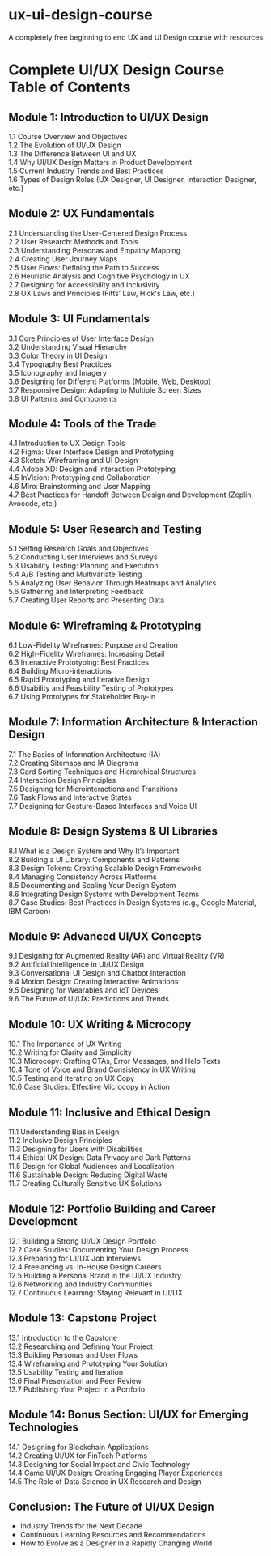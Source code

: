 # ux-ui-design-course
A completely free beginning to end UX and UI Design course with resources

# Complete UI/UX Design Course Table of Contents

## Module 1: Introduction to UI/UX Design
1.1 Course Overview and Objectives  
1.2 The Evolution of UI/UX Design  
1.3 The Difference Between UI and UX  
1.4 Why UI/UX Design Matters in Product Development  
1.5 Current Industry Trends and Best Practices  
1.6 Types of Design Roles (UX Designer, UI Designer, Interaction Designer, etc.)

## Module 2: UX Fundamentals
2.1 Understanding the User-Centered Design Process  
2.2 User Research: Methods and Tools  
2.3 Understanding Personas and Empathy Mapping  
2.4 Creating User Journey Maps  
2.5 User Flows: Defining the Path to Success  
2.6 Heuristic Analysis and Cognitive Psychology in UX  
2.7 Designing for Accessibility and Inclusivity  
2.8 UX Laws and Principles (Fitts’ Law, Hick's Law, etc.)

## Module 3: UI Fundamentals
3.1 Core Principles of User Interface Design  
3.2 Understanding Visual Hierarchy  
3.3 Color Theory in UI Design  
3.4 Typography Best Practices  
3.5 Iconography and Imagery  
3.6 Designing for Different Platforms (Mobile, Web, Desktop)  
3.7 Responsive Design: Adapting to Multiple Screen Sizes  
3.8 UI Patterns and Components

## Module 4: Tools of the Trade
4.1 Introduction to UX Design Tools  
4.2 Figma: User Interface Design and Prototyping  
4.3 Sketch: Wireframing and UI Design  
4.4 Adobe XD: Design and Interaction Prototyping  
4.5 InVision: Prototyping and Collaboration  
4.6 Miro: Brainstorming and User Mapping  
4.7 Best Practices for Handoff Between Design and Development (Zeplin, Avocode, etc.)

## Module 5: User Research and Testing
5.1 Setting Research Goals and Objectives  
5.2 Conducting User Interviews and Surveys  
5.3 Usability Testing: Planning and Execution  
5.4 A/B Testing and Multivariate Testing  
5.5 Analyzing User Behavior Through Heatmaps and Analytics  
5.6 Gathering and Interpreting Feedback  
5.7 Creating User Reports and Presenting Data

## Module 6: Wireframing & Prototyping
6.1 Low-Fidelity Wireframes: Purpose and Creation  
6.2 High-Fidelity Wireframes: Increasing Detail  
6.3 Interactive Prototyping: Best Practices  
6.4 Building Micro-interactions  
6.5 Rapid Prototyping and Iterative Design  
6.6 Usability and Feasibility Testing of Prototypes  
6.7 Using Prototypes for Stakeholder Buy-In

## Module 7: Information Architecture & Interaction Design
7.1 The Basics of Information Architecture (IA)  
7.2 Creating Sitemaps and IA Diagrams  
7.3 Card Sorting Techniques and Hierarchical Structures  
7.4 Interaction Design Principles  
7.5 Designing for Microinteractions and Transitions  
7.6 Task Flows and Interactive States  
7.7 Designing for Gesture-Based Interfaces and Voice UI

## Module 8: Design Systems & UI Libraries
8.1 What is a Design System and Why It’s Important  
8.2 Building a UI Library: Components and Patterns  
8.3 Design Tokens: Creating Scalable Design Frameworks  
8.4 Managing Consistency Across Platforms  
8.5 Documenting and Scaling Your Design System  
8.6 Integrating Design Systems with Development Teams  
8.7 Case Studies: Best Practices in Design Systems (e.g., Google Material, IBM Carbon)

## Module 9: Advanced UI/UX Concepts
9.1 Designing for Augmented Reality (AR) and Virtual Reality (VR)  
9.2 Artificial Intelligence in UI/UX Design  
9.3 Conversational UI Design and Chatbot Interaction  
9.4 Motion Design: Creating Interactive Animations  
9.5 Designing for Wearables and IoT Devices  
9.6 The Future of UI/UX: Predictions and Trends

## Module 10: UX Writing & Microcopy
10.1 The Importance of UX Writing  
10.2 Writing for Clarity and Simplicity  
10.3 Microcopy: Crafting CTAs, Error Messages, and Help Texts  
10.4 Tone of Voice and Brand Consistency in UX Writing  
10.5 Testing and Iterating on UX Copy  
10.6 Case Studies: Effective Microcopy in Action

## Module 11: Inclusive and Ethical Design
11.1 Understanding Bias in Design  
11.2 Inclusive Design Principles  
11.3 Designing for Users with Disabilities  
11.4 Ethical UX Design: Data Privacy and Dark Patterns  
11.5 Design for Global Audiences and Localization  
11.6 Sustainable Design: Reducing Digital Waste  
11.7 Creating Culturally Sensitive UX Solutions

## Module 12: Portfolio Building and Career Development
12.1 Building a Strong UI/UX Design Portfolio  
12.2 Case Studies: Documenting Your Design Process  
12.3 Preparing for UI/UX Job Interviews  
12.4 Freelancing vs. In-House Design Careers  
12.5 Building a Personal Brand in the UI/UX Industry  
12.6 Networking and Industry Communities  
12.7 Continuous Learning: Staying Relevant in UI/UX

## Module 13: Capstone Project
13.1 Introduction to the Capstone  
13.2 Researching and Defining Your Project  
13.3 Building Personas and User Flows  
13.4 Wireframing and Prototyping Your Solution  
13.5 Usability Testing and Iteration  
13.6 Final Presentation and Peer Review  
13.7 Publishing Your Project in a Portfolio

## Module 14: Bonus Section: UI/UX for Emerging Technologies
14.1 Designing for Blockchain Applications  
14.2 Creating UI/UX for FinTech Platforms  
14.3 Designing for Social Impact and Civic Technology  
14.4 Game UI/UX Design: Creating Engaging Player Experiences  
14.5 The Role of Data Science in UX Research and Design

## Conclusion: The Future of UI/UX Design
- Industry Trends for the Next Decade  
- Continuous Learning Resources and Recommendations  
- How to Evolve as a Designer in a Rapidly Changing World